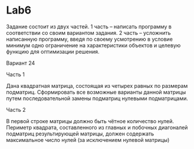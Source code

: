 # Lab6
Задание состоит из двух частей. 
1 часть – написать программу в соответствии со своим вариантом задания.
2 часть – усложнить написанную программу, введя по своему усмотрению в условие минимум одно ограничение на характеристики объектов и целевую функцию для оптимизации решения.

Вариант 24

Часть 1

Дана квадратная матрица, состоящая из четырех равных по размерам подматриц. Сформировать все возможные варианты данной матрицы путем последовательной замены подматриц нулевыми подматрицами.

Часть 2

В первой строке  матрицы должно быть чётное количество нулей. Периметр квадрата, составленного из главных и побочных диагоналей подматриц результирующей матрицы, должен содержать максимальное число нулей (за исключением нулевой матрицы)

